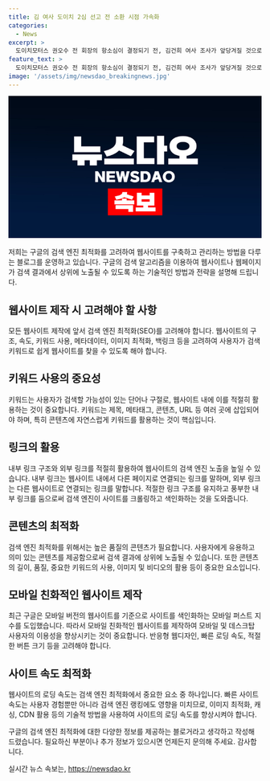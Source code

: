```yaml
---
title: 김 여사 도이치 2심 선고 전 소환 시점 가속화
categories:
  - News
excerpt: >
  도이치모터스 권오수 전 회장의 항소심이 결정되기 전, 김건희 여사 조사가 앞당겨질 것으로 보입니다. 검찰은 김 여사의 명품백 수수 및 주가조작 의혹을 조사할 계획이며, 이는 검찰총장 임기가 한정적이어서 국정감사 전까지 사건을 마무리해야 한다는 판단에 따라 결정된 것으로 전해졌습니다. 김 여사의 소환 조사 형태 및 공개 여부는 아직 미정이지만, 검찰은 사건을 신속히 처리할 계획입니다.
feature_text: >
  도이치모터스 권오수 전 회장의 항소심이 결정되기 전, 김건희 여사 조사가 앞당겨질 것으로 보입니다. 검찰은 김 여사의 명품백 수수 및 주가조작 의혹을 조사할 계획이며, 이는 검찰총장 임기가 한정적이어서 국정감사 전까지 사건을 마무리해야 한다는 판단에 따라 결정된 것으로 전해졌습니다. 김 여사의 소환 조사 형태 및 공개 여부는 아직 미정이지만, 검찰은 사건을 신속히 처리할 계획입니다.
image: '/assets/img/newsdao_breakingnews.jpg'
---
```


<p><img src="/assets/img/newsdao_breakingnews.jpg" alt="ranknews 속보" /></p>

<p>저희는 구글의 검색 엔진 최적화를 고려하여 웹사이트를 구축하고 관리하는 방법을 다루는 블로그를 운영하고 있습니다. 구글의 검색 알고리즘을 이용하여 웹사이트나 웹페이지가 검색 결과에서 상위에 노출될 수 있도록 하는 기술적인 방법과 전략을 설명해 드립니다.</p>

<h2 data-ke-size="size26">웹사이트 제작 시 고려해야 할 사항</h2>

<p data-ke-size="size16">모든 웹사이트 제작에 앞서 검색 엔진 최적화(SEO)를 고려해야 합니다. 웹사이트의 구조, 속도, 키워드 사용, 메타데이터, 이미지 최적화, 백링크 등을 고려하여 사용자가 검색 키워드로 쉽게 웹사이트를 찾을 수 있도록 해야 합니다.</p>

<h2 data-ke-size="size26">키워드 사용의 중요성</h2>

<p data-ke-size="size16">키워드는 사용자가 검색할 가능성이 있는 단어나 구절로, 웹사이트 내에 이를 적절히 활용하는 것이 중요합니다. 키워드는 제목, 메타태그, 콘텐츠, URL 등 여러 곳에 삽입되어야 하며, 특히 콘텐츠에 자연스럽게 키워드를 활용하는 것이 핵심입니다.</p>

<h2 data-ke-size="size26">링크의 활용</h2>

<p data-ke-size="size16">내부 링크 구조와 외부 링크를 적절히 활용하여 웹사이트의 검색 엔진 노출을 높일 수 있습니다. 내부 링크는 웹사이트 내에서 다른 페이지로 연결되는 링크를 말하며, 외부 링크는 다른 웹사이트로 연결되는 링크를 말합니다. 적절한 링크 구조를 유지하고 풍부한 내부 링크를 둠으로써 검색 엔진이 사이트를 크롤링하고 색인화하는 것을 도와줍니다.</p>

<h2 data-ke-size="size26">콘텐츠의 최적화</h2>

<p data-ke-size="size16">검색 엔진 최적화를 위해서는 높은 품질의 콘텐츠가 필요합니다. 사용자에게 유용하고 의미 있는 콘텐츠를 제공함으로써 검색 결과에 상위에 노출될 수 있습니다. 또한 콘텐츠의 길이, 품질, 중요한 키워드의 사용, 이미지 및 비디오의 활용 등이 중요한 요소입니다.</p>

<h2 data-ke-size="size26">모바일 친화적인 웹사이트 제작</h2>

<p data-ke-size="size16">최근 구글은 모바일 버전의 웹사이트를 기준으로 사이트를 색인화하는 모바일 퍼스트 지수를 도입했습니다. 따라서 모바일 친화적인 웹사이트를 제작하여 모바일 및 데스크탑 사용자의 이용성을 향상시키는 것이 중요합니다. 반응형 웹디자인, 빠른 로딩 속도, 적절한 버튼 크기 등을 고려해야 합니다.</p>

<h2 data-ke-size="size26">사이트 속도 최적화</h2>

<p data-ke-size="size16">웹사이트의 로딩 속도는 검색 엔진 최적화에서 중요한 요소 중 하나입니다. 빠른 사이트 속도는 사용자 경험뿐만 아니라 검색 엔진 랭킹에도 영향을 미치므로, 이미지 최적화, 캐싱, CDN 활용 등의 기술적 방법을 사용하여 사이트의 로딩 속도를 향상시켜야 합니다.</p>

<p data-ke-size="size16">구글의 검색 엔진 최적화에 대한 다양한 정보를 제공하는 블로거라고 생각하고 작성해 드렸습니다. 필요하신 부분이나 추가 정보가 있으시면 언제든지 문의해 주세요. 감사합니다.</p>
실시간 뉴스 속보는, <a href="https://newsdao.kr" rel="dofollow">https://newsdao.kr</a>


